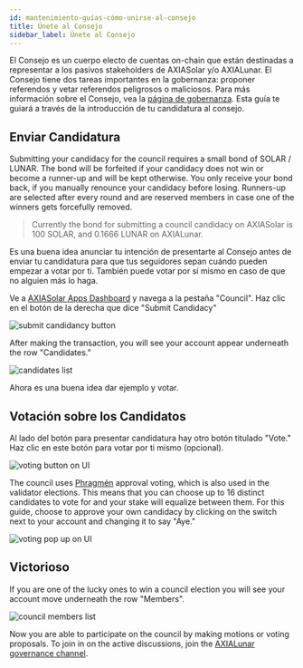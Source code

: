 ```yaml
---
id: mantenimiento-guías-cómo-unirse-al-consejo
title: Únete al Consejo
sidebar_label: Únete al Consejo
---
```


El Consejo es un cuerpo electo de cuentas on-chain que están destinadas a representar a los pasivos stakeholders de AXIASolar y/o AXIALunar. El Consejo tiene dos tareas importantes en la gobernanza: proponer referendos y vetar referendos peligrosos o maliciosos. Para más información sobre el Consejo, vea la [página de gobernanza](learn-governance#council). Esta guía te guiará a través de la introducción de tu candidatura al consejo.

## Enviar Candidatura

Submitting your candidacy for the council requires a small bond of SOLAR / LUNAR. The bond will be forfeited if your candidacy does not win or become a runner-up and will be kept otherwise. You only receive your bond back, if you manually renounce your candidacy before losing. Runners-up are selected after every round and are reserved members in case one of the winners gets forcefully removed.

> Currently the bond for submitting a council candidacy on AXIASolar is 100 SOLAR, and 0.1666 LUNAR on AXIALunar.

Es una buena idea anunciar tu intención de presentarte al Consejo antes de enviar tu candidatura para que tus seguidores sepan cuándo pueden empezar a votar por ti. También puede votar por sí mismo en caso de que no alguien más lo haga.

Ve a [AXIASolar Apps Dashboard](https://axiasolar.js.org/apps) y navega a la pestaña "Council". Haz clic en el botón de la derecha que dice "Submit Candidacy"

![submit candidancy button](assets/council/axiasolarjs_submit_candidancy.png)

After making the transaction, you will see your account appear underneath the row "Candidates."

![candidates list](assets/council/axiasolarjs_candidates.png)

Ahora es una buena idea dar ejemplo y votar.

## Votación sobre los Candidatos

Al lado del botón para presentar candidatura hay otro botón titulado "Vote." Haz clic en este botón para votar por ti mismo (opcional).

![voting button on UI](assets/council/axiasolarjs_vote_button.png)

The council uses [Phragmén](learn-phragmen) approval voting, which is also used in the validator elections. This means that you can choose up to 16 distinct candidates to vote for and your stake will equalize between them. For this guide, choose to approve your own candidacy by clicking on the switch next to your account and changing it to say "Aye."

![voting pop up on UI](assets/council/axiasolarjs_voting.png)

## Victorioso

If you are one of the lucky ones to win a council election you will see your account move underneath the row "Members".

![council members list](assets/council/axiasolarjs_council_members.png)

Now you are able to participate on the council by making motions or voting proposals. To join in on the active discussions, join the [AXIALunar governance channel](https://matrix.to/#/!QXMnIJzxlnVrvRzhUA:matrix.parity.io?via=matrix.parity.io&via=matrix.org&via=axiacoin.org).

